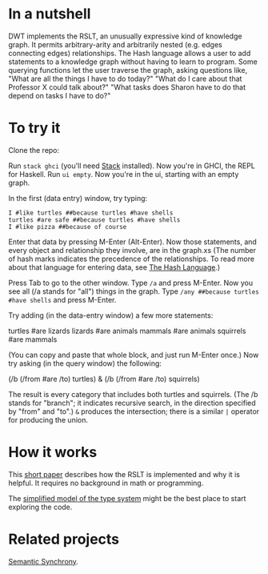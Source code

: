 # In a nutshell

DWT implements the RSLT, an unusually expressive kind of knowledge graph. It permits arbitrary-arity and arbitrarily nested (e.g. edges connecting edges) relationships. The Hash language allows a user to add statements to a knowledge graph without having to learn  to program. Some querying functions let the user traverse the graph, asking questions like, "What are all the things I have to do today?" "What do I care about that Professor X could talk about?" "What tasks does Sharon have to do that depend on tasks I have to do?"


# To try it

Clone the repo:

Run `stack ghci` (you'll need [Stack](https://docs.haskellstack.org/en/stable/README/) installed). Now you're in GHCI, the REPL for Haskell. Run `ui empty`. Now you're in the ui, starting with an empty graph.

In the first (data entry) window, try typing:

    I #like turtles ##because turtles #have shells
    turtles #are safe ##because turtles #have shells
    I #like pizza ##because of course

Enter that data by pressing M-Enter (Alt-Enter). Now those statements, and every object and relationship they involve, are in the graph.xs  (The number of hash marks indicates the precedence of the relationships. To read more about that language for entering data, see [The Hash Language](Hash/the-hash-language.md).)

Press Tab to go to the other window. Type `/a` and press M-Enter. Now you see all (/a stands for "all") things in the graph. Type `/any ##because turtles #have shells` and press M-Enter.

Try adding (in the data-entry window) a few more statements:

  turtles #are lizards
  lizards #are animals
  mammals #are animals
  squirrels #are mammals

(You can copy and paste that whole block, and just run M-Enter once.) Now try asking (in the query window) the following:

  (/b (/from #are /to) turtles) & (/b (/from #are /to) squirrels)

The result is every category that includes both turtles and squirrels. (The /b stands for "branch"; it indicates recursive search, in the direction specified by "from" and "to".) `&` produces the intersection; there is a similar `|` operator for producing the union.


# How it works

This [short paper](/introduction/the_rslt,_why_and_how/it.pdf) describes how the RSLT is implemented and why it is helpful. It requires no background in math or programming.

The [simplified model of the type system](/introduction/Minimal_Types.hs) might be the best place to start exploring the code.


# Related projects

[Semantic Synchrony](https://github.com/synchrony/smsn/wiki).
